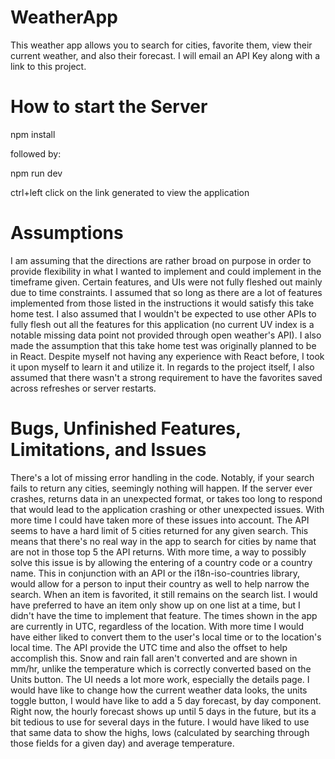 # WeatherApp
This weather app allows you to search for cities, favorite them, view their current weather, and also their forecast. I will email an API Key along with a link to this project.

# How to start the Server
npm install

followed by: 

npm run dev

ctrl+left click on the link generated to view the application

# Assumptions
I am assuming that the directions are rather broad on purpose in order to provide flexibility in what I wanted to implement and could implement in the timeframe given. Certain features, and UIs were not fully fleshed out mainly due to time constraints. I assumed that so long as there are a lot of features implemented from those listed in the instructions it would satisfy this take home test. I also assumed that I wouldn't be expected to use other APIs to fully flesh out all the features for this application (no current UV index is a notable missing data point not provided through open weather's API). I also made the assumption that this take home test was originally planned to be in React. Despite myself not having any experience with React before, I took it upon myself to learn it and utilize it. 
In regards to the project itself, I also assumed that there wasn't a strong requirement to have the favorites saved across refreshes or server restarts. 

# Bugs, Unfinished Features, Limitations, and Issues
There's a lot of missing error handling in the code. Notably, if your search fails to return any cities, seemingly nothing will happen. 
If the server ever crashes, returns data in an unexpected format, or takes too long to respond that would lead to the application crashing or other unexpected issues. With more time I could have taken more of these issues into account. 
The API seems to have a hard limit of 5 cities returned for any given search. This means that there's no real way in the app to search for cities by name that are not in those top 5 the API returns. With more time, a way to possibly solve this issue is by allowing the entering of a country code or a country name. This in conjunction with an API or the i18n-iso-countries library, would allow for a person to input their country as well to help narrow the search. 
When an item is favorited, it still remains on the search list. I would have preferred to have an item only show up on one list at a time, but I didn't have the time to implement that feature. 
The times shown in the app are currently in UTC, regardless of the location. With more time I would have either liked to convert them to the user's local time or to the location's local time. The API provide the UTC time and also the offset to help accomplish this. 
Snow and rain fall aren't converted and are shown in mm/hr, unlike the temperature which is correctly converted based on the Units button. 
The UI needs a lot more work, especially the details page. I would have like to change how the current weather data looks, the units toggle button, 
I would have like to add a 5 day forecast, by day component. Right now, the hourly forecast shows up until 5 days in the future, but its a bit tedious to use for several days in the future. I would have liked to use that same data to show the highs, lows (calculated by searching through those fields for a given day) and average temperature. 